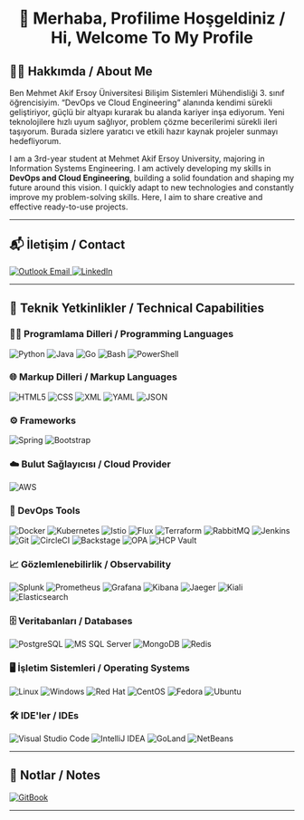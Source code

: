 <h1 align="center">👋 Merhaba, Profilime Hoşgeldiniz / Hi, Welcome To My Profile</h1>


## 🧑‍💻 Hakkımda / About Me

Ben Mehmet Akif Ersoy Üniversitesi Bilişim Sistemleri Mühendisliği 3. sınıf öğrencisiyim. “DevOps ve Cloud Engineering” alanında kendimi sürekli geliştiriyor, güçlü bir altyapı kurarak bu alanda kariyer inşa ediyorum. Yeni teknolojilere hızlı uyum sağlıyor, problem çözme becerilerimi sürekli ileri taşıyorum. Burada sizlere yaratıcı ve etkili hazır kaynak projeler sunmayı hedefliyorum.

I am a 3rd-year student at Mehmet Akif Ersoy University, majoring in Information Systems Engineering. I am actively developing my skills in **DevOps and Cloud Engineering**, building a solid foundation and shaping my future around this vision. I quickly adapt to new technologies and constantly improve my problem-solving skills. Here, I aim to share creative and effective ready-to-use projects.

---

## 📬 İletişim / Contact

<a href="mailto:rmertarslan@outlook.com">
  <img src="https://img.shields.io/badge/Outlook-0078D4?logo=microsoftoutlook&logoColor=white&style=for-the-badge" alt="Outlook Email">
</a>
<a href="https://www.linkedin.com/in/rmarslangf/" target="_blank">
  <img src="https://img.shields.io/badge/LinkedIn-0A66C2?logo=linkedin&logoColor=fff&style=for-the-badge" alt="LinkedIn">
</a>

---

## 🧠 Teknik Yetkinlikler / Technical Capabilities

### 👨‍💻 Programlama Dilleri / Programming Languages  
![Python](https://img.shields.io/badge/Python-3776AB?logo=python&logoColor=fff&style=for-the-badge)
![Java](https://img.shields.io/badge/Java-%23ED8B00?logo=openjdk&logoColor=white&style=for-the-badge)
![Go](https://img.shields.io/badge/Go-00ADD8?logo=go&logoColor=fff&style=for-the-badge)
![Bash](https://img.shields.io/badge/Bash-4EAA25?logo=gnubash&logoColor=fff&style=for-the-badge)
![PowerShell](https://img.shields.io/badge/PowerShell-5391FE?logo=powershell&logoColor=white&style=for-the-badge)

### 🌐 Markup Dilleri / Markup Languages  
![HTML5](https://img.shields.io/badge/HTML5-E34F26?logo=html5&logoColor=fff&style=for-the-badge)
![CSS](https://img.shields.io/badge/CSS-264de4?logo=css3&logoColor=fff&style=for-the-badge)
![XML](https://img.shields.io/badge/XML-005FAD?logo=xml&logoColor=fff&style=for-the-badge)
![YAML](https://img.shields.io/badge/YAML-CB171E?logo=yaml&logoColor=fff&style=for-the-badge)
![JSON](https://img.shields.io/badge/JSON-000?logo=json&logoColor=fff&style=for-the-badge)

### ⚙️ Frameworks  
![Spring](https://img.shields.io/badge/Spring-6DB33F?logo=spring&logoColor=fff&style=for-the-badge)
![Bootstrap](https://img.shields.io/badge/Bootstrap-7952B3?logo=bootstrap&logoColor=fff&style=for-the-badge)

### ☁️ Bulut Sağlayıcısı / Cloud Provider  
![AWS](https://img.shields.io/badge/Amazon%20Web%20Services-232F3E?logo=amazonaws&logoColor=fff&style=for-the-badge)

### 🚀 DevOps Tools  
![Docker](https://img.shields.io/badge/Docker-2496ED?logo=docker&logoColor=fff&style=for-the-badge)
![Kubernetes](https://img.shields.io/badge/Kubernetes-326CE5?logo=kubernetes&logoColor=fff&style=for-the-badge)
![Istio](https://img.shields.io/badge/Istio-466BB0?logo=istio&logoColor=fff&style=for-the-badge)
![Flux](https://img.shields.io/badge/Flux-5468FF?logo=flux&logoColor=fff&style=for-the-badge)
![Terraform](https://img.shields.io/badge/Terraform-844FBA?logo=terraform&logoColor=fff&style=for-the-badge)
![RabbitMQ](https://img.shields.io/badge/RabbitMQ-F60?logo=rabbitmq&logoColor=fff&style=for-the-badge)
![Jenkins](https://img.shields.io/badge/Jenkins-D24939?logo=jenkins&logoColor=fff&style=for-the-badge)
![Git](https://img.shields.io/badge/Git-F05032?logo=git&logoColor=fff&style=for-the-badge)
![CircleCI](https://img.shields.io/badge/CircleCI-343434?logo=circleci&logoColor=white&style=for-the-badge)
![Backstage](https://img.shields.io/badge/Backstage-4D4AE8?logo=backstage&logoColor=fff&style=for-the-badge)
![OPA](https://img.shields.io/badge/OPA-5A4FCF?logo=openpolicyagent&logoColor=fff&style=for-the-badge)
![HCP Vault](https://img.shields.io/badge/HCP%20Vault-000000?logo=hashicorp&logoColor=fff&style=for-the-badge)

### 📈 Gözlemlenebilirlik / Observability  
![Splunk](https://img.shields.io/badge/Splunk-000?logo=splunk&logoColor=fff&style=for-the-badge)
![Prometheus](https://img.shields.io/badge/Prometheus-E6522C?logo=prometheus&logoColor=fff&style=for-the-badge)
![Grafana](https://img.shields.io/badge/Grafana-F46800?logo=grafana&logoColor=fff&style=for-the-badge)
![Kibana](https://img.shields.io/badge/Kibana-E8478B?logo=kibana&logoColor=white&style=for-the-badge)
![Jaeger](https://img.shields.io/badge/Jaeger-000000?logo=jaeger&logoColor=white&style=for-the-badge)
![Kiali](https://img.shields.io/badge/Kiali-003366?logo=kiali&logoColor=white&style=for-the-badge)
![Elasticsearch](https://img.shields.io/badge/Elasticsearch-005571?logo=elasticsearch&logoColor=white&style=for-the-badge)

### 🗄️ Veritabanları / Databases  
![PostgreSQL](https://img.shields.io/badge/PostgreSQL-4169E1?logo=postgresql&logoColor=fff&style=for-the-badge)
![MS SQL Server](https://img.shields.io/badge/Microsoft%20SQL%20Server-CC2927?logo=microsoftsqlserver&logoColor=fff&style=for-the-badge)
![MongoDB](https://img.shields.io/badge/MongoDB-47A248?logo=mongodb&logoColor=fff&style=for-the-badge)
![Redis](https://img.shields.io/badge/Redis-FF4438?logo=redis&logoColor=fff&style=for-the-badge)

### 🖥️ İşletim Sistemleri / Operating Systems  
![Linux](https://img.shields.io/badge/Linux-FCC624?logo=linux&logoColor=000&style=for-the-badge)
![Windows](https://img.shields.io/badge/Windows-0078D6?logo=windows&logoColor=white&style=for-the-badge)
![Red Hat](https://img.shields.io/badge/Red%20Hat-E00?logo=redhat&logoColor=fff&style=for-the-badge)
![CentOS](https://img.shields.io/badge/CentOS-262577?logo=centos&logoColor=fff&style=for-the-badge)
![Fedora](https://img.shields.io/badge/Fedora-51A2DA?logo=fedora&logoColor=fff&style=for-the-badge)
![Ubuntu](https://img.shields.io/badge/Ubuntu-E95420?logo=ubuntu&logoColor=fff&style=for-the-badge)

### 🛠️ IDE'ler / IDEs</h3>

![Visual Studio Code](https://img.shields.io/badge/Visual_Studio_Code-007ACC?logo=visualstudiocode&logoColor=white&style=for-the-badge)
![IntelliJ IDEA](https://img.shields.io/badge/IntelliJ_IDEA-000000?logo=intellijidea&logoColor=white&style=for-the-badge)
![GoLand](https://img.shields.io/badge/GoLand-00ADD8?logo=goland&logoColor=white&style=for-the-badge)
![NetBeans](https://img.shields.io/badge/NetBeans-1B6AC6?logo=apache-netbeans-ide&logoColor=white&style=for-the-badge)

---

## 📝 Notlar / Notes

<a href="https://app.gitbook.com/o/qyfuIxgypmoDZ5nPnqpM/s/0xrVuj9Ei0lOdAZ0Rhzr/" target="_blank">
  <img src="https://img.shields.io/badge/GitBook-BBDDE5?logo=gitbook&logoColor=000&style=for-the-badge" alt="GitBook">
</a>


---
